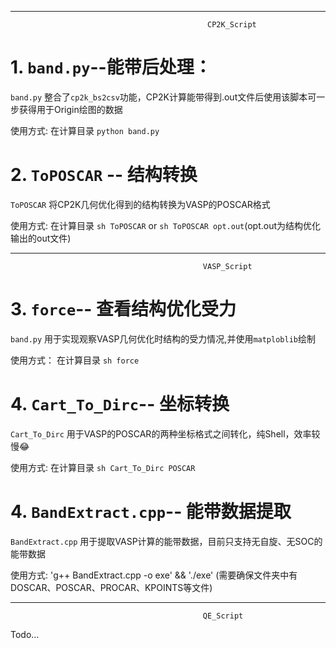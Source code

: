--------------------------------------------------------------------------------------
                                                CP2K_Script
# 1. `band.py`--能带后处理：

`band.py`  整合了`cp2k_bs2csv`功能，CP2K计算能带得到.out文件后使用该脚本可一步获得用于Origin绘图的数据

使用方式: 在计算目录 `python band.py`

# 2. `ToPOSCAR` -- 结构转换

`ToPOSCAR` 将CP2K几何优化得到的结构转换为VASP的POSCAR格式

使用方式: 在计算目录  `sh ToPOSCAR` or `sh ToPOSCAR opt.out`(opt.out为结构优化输出的out文件)

--------------------------------------------------------------------------------------
                                               VASP_Script
# 3. `force`-- 查看结构优化受力

`band.py` 用于实现观察VASP几何优化时结构的受力情况,并使用`matploblib`绘制

使用方式： 在计算目录  `sh force`

# 4. `Cart_To_Dirc`-- 坐标转换

`Cart_To_Dirc` 用于VASP的POSCAR的两种坐标格式之间转化，纯Shell，效率较慢😂

使用方式: 在计算目录  `sh Cart_To_Dirc POSCAR`

# 4. `BandExtract.cpp`-- 能带数据提取

`BandExtract.cpp` 用于提取VASP计算的能带数据，目前只支持无自旋、无SOC的能带数据

使用方式: 'g++ BandExtract.cpp -o exe' && './exe' (需要确保文件夹中有DOSCAR、POSCAR、PROCAR、KPOINTS等文件)

--------------------------------------------------------------------------------------
                                               QE_Script
Todo...
